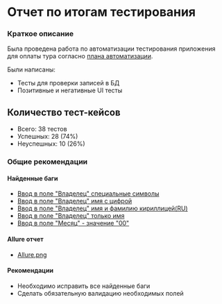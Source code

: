 # Отчет по итогам тестирования
### Краткое описание
Была проведена работа по автоматизации тестирования приложения для оплаты тура согласно [плана автоматизации](Plan.md).  

Были написаны:
* Тесты для проверки записей в БД
* Позитивные и негативные UI тесты

## Количество тест-кейсов
* Всего: 38 тестов
* Успешных: 28 (74%)
* Неуспешных: 10 (26%)
  
### Общие рекомендации
#### Найденные баги
* [Ввод в поле "Владелец" специальные символы](https://github.com/SobolB/Diplom_T_PO/issues/1#issue-1799597746)
* [Ввод в поле "Владелец" имя с цифрой](https://github.com/SobolB/Diplom_T_PO/issues/2#issue-1799678722)
* [Ввод в поле "Владелец" имя и фамилию кириллицей(RU)](https://github.com/SobolB/Diplom_T_PO/issues/3#issue-1799688553)
* [Ввод в поле "Владелец" только имя](https://github.com/SobolB/Diplom_T_PO/issues/4#issue-1799692392)
* [Ввод в поле "Месяц" - значение "00"](https://github.com/SobolB/Diplom_T_PO/issues/5#issue-1799710955)
#### Allure отчет
* [Allure.png]([docs/image.png](https://github.com/SobolB/Diplom_T_PO/blob/master/docs/image.png))
#### Рекомендации
* Необходимо исправить все найденные баги
* Сделать обязательную валидацию необходимых полей



